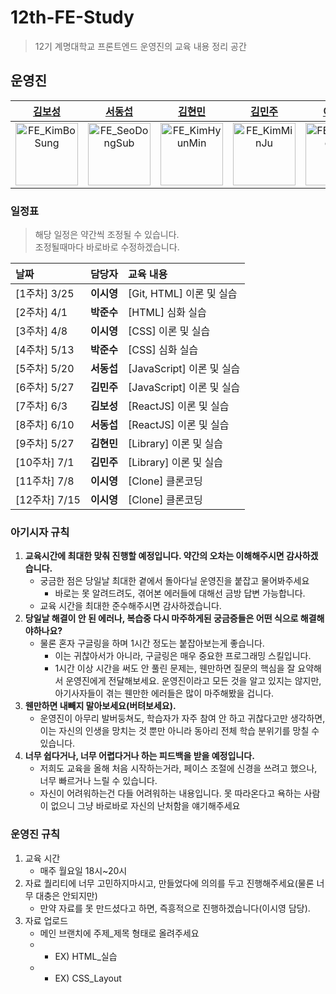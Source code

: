 # 12th-FE-Study
> 12기 계명대학교 프론트엔드 운영진의 교육 내용 정리 공간

## 운영진
|[김보성](https://github.com/NangManBo)|[서동섭](https://github.com/jihukimme)|[김현민](https://github.com/baekggum)|[김민주](https://github.com/minzzn)|[이시영](https://github.com/krsy0411)| [박준수](https://github.com/Parkjunsu123)|
|:---:|:---:|:---:|:---:|:---:|:---:|
|<img src="https://avatars.githubusercontent.com/u/124684536?v=4" alt="FE_KimBoSung" width="100" height="100"/>|<img src="https://avatars.githubusercontent.com/u/105368619?v=4" alt="FE_SeoDongSub" width="100" height="100"/>|<img src="https://avatars.githubusercontent.com/u/49273517?v=4" alt="FE_KimHyunMin" width="100" height="100"/>|<img src="https://avatars.githubusercontent.com/u/97500865?v=4" alt="FE_KimMinJu" width="100" height="100"/>|<img src="https://avatars.githubusercontent.com/u/90031820?v=4" alt="FE_LeeSiYoung" width="100" height="100"/>|<img src="https://avatars.githubusercontent.com/u/75600138?v=4" alt="FE_ParkJunSu" width="100" height="100"/>|

### 일정표
> 해당 일정은 약간씩 조정될 수 있습니다.     
> 조정될때마다 바로바로 수정하겠습니다.      

| 날짜         | 담당자     | 교육 내용                 |
|:------------|:---------|:----------------------- |
|[1주차] 3/25   | **이시영** | [Git, HTML] 이론 및 실습   |
|[2주차] 4/1   | **박준수** | [HTML] 심화 실습          |
|[3주차] 4/8  | **이시영** | [CSS] 이론 및 실습         |
|[4주차] 5/13  | **박준수** | [CSS] 심화 실습           |
|[5주차] 5/20  | **서동섭** | [JavaScript] 이론 및 실습  |
|[6주차] 5/27 | **김민주** | [JavaScript] 이론 및 실습  |
|[7주차] 6/3  | **김보성** | [ReactJS] 이론 및 실습     |
|[8주차] 6/10  | **서동섭** | [ReactJS] 이론 및 실습     |
|[9주차] 5/27  | **김현민** | [Library] 이론 및 실습     |
|[10주차] 7/1  | **김민주** | [Library] 이론 및 실습     |
|[11주차] 7/8 | **이시영** |  [Clone] 클론코딩           |
|[12주차] 7/15 | **이시영** | [Clone] 클론코딩           |

### 아기시자 규칙
1. **교육시간에 최대한 맞춰 진행할 예정입니다. 약간의 오차는 이해해주시면 감사하겠습니다.**
    * 궁금한 점은 당일날 최대한 곁에서 돌아다닐 운영진을 붙잡고 물어봐주세요
        * 바로는 못 알려드려도, 겪어본 에러들에 대해선 금방 답변 가능합니다.
    * 교육 시간을 최대한 준수해주시면 감사하겠습니다.
2. **당일날 해결이 안 된 에러나, 복습중 다시 마주하게된 궁금증들은 어떤 식으로 해결해야하나요?**
    * 물론 혼자 구글링을 하며 1시간 정도는 붙잡아보는게 좋습니다.
        * 이는 귀찮아서가 아니라, 구글링은 매우 중요한 프로그래밍 스킬입니다.
        * 1시간 이상 시간을 써도 안 풀린 문제는, 웬만하면 질문의 핵심을 잘 요약해서 운영진에게 전달해보세요. 운영진이라고 모든 것을 알고 있지는 않지만, 아기사자들이 겪는 웬만한 에러들은 많이 마주해봤을 겁니다.
3. **웬만하면 내빼지 말아보세요(버텨보세요).**
    * 운영진이 아무리 발버둥쳐도, 학습자가 자주 참여 안 하고 귀찮다고만 생각하면, 이는 자신의 인생을 망치는 것 뿐만 아니라 동아리 전체 학습 분위기를 망칠 수 있습니다.
4. **너무 쉽다거나, 너무 어렵다거나 하는 피드백을 받을 예정입니다.**
    * 저희도 교육을 올해 처음 시작하는거라, 페이스 조절에 신경을 쓰려고 했으나, 너무 빠르거나 느릴 수 있습니다.
    * 자신이 어려워하는건 다들 어려워하는 내용입니다. 못 따라온다고 욕하는 사람이 없으니 그냥 바로바로 자신의 난처함을 얘기해주세요

### 운영진 규칙
1. 교육 시간
    * 매주 월요일 18시~20시
2. 자료 퀄리티에 너무 고민하지마시고, 만들었다에 의의를 두고 진행해주세요(물론 너무 대충은 안되지만)
    * 만약 자료를 못 만드셨다고 하면, 즉흥적으로 진행하겠습니다(이시영 담당).
3. 자료 업로드
   * 메인 브랜치에 주제_제목 형태로 올려주세요
   * * EX) HTML_실습
   * * EX) CSS_Layout
